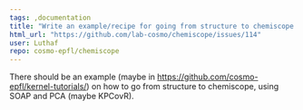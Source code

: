 ```yaml
---
tags: ,documentation
title: "Write an example/recipe for going from structure to chemiscope input"
html_url: "https://github.com/lab-cosmo/chemiscope/issues/114"
user: Luthaf
repo: cosmo-epfl/chemiscope
---
```


There should be an example (maybe in https://github.com/cosmo-epfl/kernel-tutorials/) on how to go from structure to chemiscope, using SOAP and PCA (maybe KPCovR).